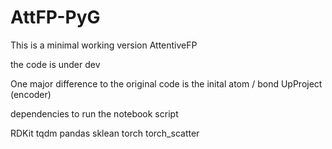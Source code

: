 # AttFP-PyG

This is a minimal working version AttentiveFP

the code is under dev

One major difference to the original code is the inital atom / bond UpProject (encoder)

dependencies to run the notebook script

RDKit 
tqdm
pandas
sklean
torch
torch_scatter
